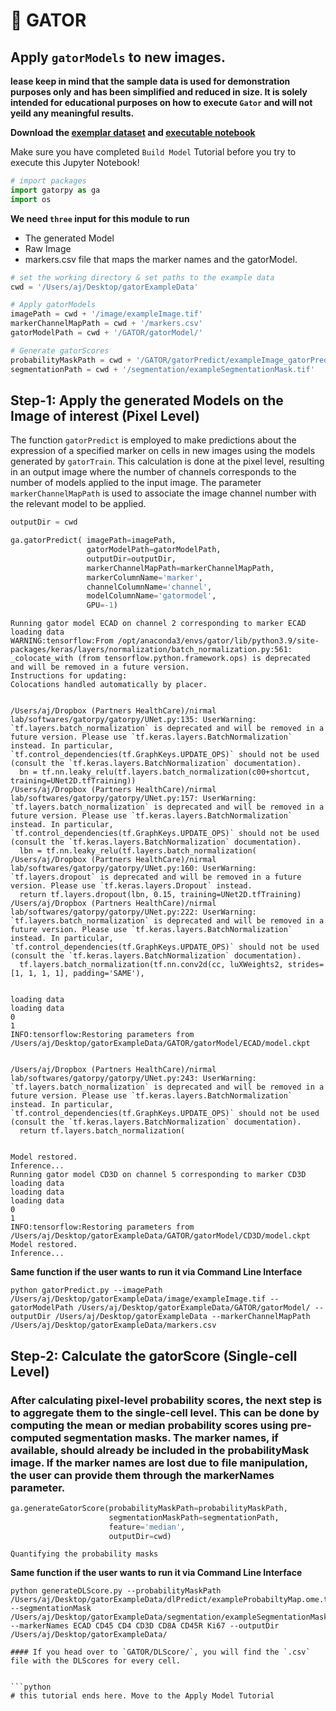 # 🐊 GATOR 
## Apply `gatorModels` to new images.
**lease keep in mind that the sample data is used for demonstration purposes only and has been simplified and reduced in size. It is solely intended for educational purposes on how to execute `Gator` and will not yeild any meaningful results.**

**Download the [exemplar dataset](https://github.com/nirmalLab/gatorpy/tree/main/docs/Tutorials/gatorExampleData) and [executable notebook](https://github.com/nirmalLab/gatorpy/blob/main/docs/Tutorials/notebooks/ApplyModel.ipynb)**
  
Make sure you have completed `Build Model` Tutorial before you try to execute this Jupyter Notebook!


```python
# import packages
import gatorpy as ga
import os
```

**We need `three` input for this module to run**
- The generated Model
- Raw Image
- markers.csv file that maps the marker names and the gatorModel.


```python
# set the working directory & set paths to the example data
cwd = '/Users/aj/Desktop/gatorExampleData'

# Apply gatorModels
imagePath = cwd + '/image/exampleImage.tif'
markerChannelMapPath = cwd + '/markers.csv'
gatorModelPath = cwd + '/GATOR/gatorModel/'

# Generate gatorScores
probabilityMaskPath = cwd + '/GATOR/gatorPredict/exampleImage_gatorPredict.ome.tif'
segmentationPath = cwd + '/segmentation/exampleSegmentationMask.tif'
```

## Step-1: Apply the generated Models on the Image of interest (Pixel Level)

The function `gatorPredict` is employed to make predictions about the expression of a specified marker on cells in new images using the models generated by `gatorTrain`. This calculation is done at the pixel level, resulting in an output image where the number of channels corresponds to the number of models applied to the input image. The parameter `markerChannelMapPath` is used to associate the image channel number with the relevant model to be applied.


```python
outputDir = cwd

ga.gatorPredict( imagePath=imagePath,
                 gatorModelPath=gatorModelPath,
                 outputDir=outputDir, 
                 markerChannelMapPath=markerChannelMapPath, 
                 markerColumnName='marker', 
                 channelColumnName='channel', 
                 modelColumnName='gatormodel', 
                 GPU=-1)
```

    Running gator model ECAD on channel 2 corresponding to marker ECAD
    loading data
    WARNING:tensorflow:From /opt/anaconda3/envs/gator/lib/python3.9/site-packages/keras/layers/normalization/batch_normalization.py:561: _colocate_with (from tensorflow.python.framework.ops) is deprecated and will be removed in a future version.
    Instructions for updating:
    Colocations handled automatically by placer.


    /Users/aj/Dropbox (Partners HealthCare)/nirmal lab/softwares/gatorpy/gatorpy/UNet.py:135: UserWarning: `tf.layers.batch_normalization` is deprecated and will be removed in a future version. Please use `tf.keras.layers.BatchNormalization` instead. In particular, `tf.control_dependencies(tf.GraphKeys.UPDATE_OPS)` should not be used (consult the `tf.keras.layers.BatchNormalization` documentation).
      bn = tf.nn.leaky_relu(tf.layers.batch_normalization(c00+shortcut, training=UNet2D.tfTraining))
    /Users/aj/Dropbox (Partners HealthCare)/nirmal lab/softwares/gatorpy/gatorpy/UNet.py:157: UserWarning: `tf.layers.batch_normalization` is deprecated and will be removed in a future version. Please use `tf.keras.layers.BatchNormalization` instead. In particular, `tf.control_dependencies(tf.GraphKeys.UPDATE_OPS)` should not be used (consult the `tf.keras.layers.BatchNormalization` documentation).
      lbn = tf.nn.leaky_relu(tf.layers.batch_normalization(
    /Users/aj/Dropbox (Partners HealthCare)/nirmal lab/softwares/gatorpy/gatorpy/UNet.py:160: UserWarning: `tf.layers.dropout` is deprecated and will be removed in a future version. Please use `tf.keras.layers.Dropout` instead.
      return tf.layers.dropout(lbn, 0.15, training=UNet2D.tfTraining)
    /Users/aj/Dropbox (Partners HealthCare)/nirmal lab/softwares/gatorpy/gatorpy/UNet.py:222: UserWarning: `tf.layers.batch_normalization` is deprecated and will be removed in a future version. Please use `tf.keras.layers.BatchNormalization` instead. In particular, `tf.control_dependencies(tf.GraphKeys.UPDATE_OPS)` should not be used (consult the `tf.keras.layers.BatchNormalization` documentation).
      tf.layers.batch_normalization(tf.nn.conv2d(cc, luXWeights2, strides=[1, 1, 1, 1], padding='SAME'),


    loading data
    loading data
    0
    1
    INFO:tensorflow:Restoring parameters from /Users/aj/Desktop/gatorExampleData/GATOR/gatorModel/ECAD/model.ckpt


    /Users/aj/Dropbox (Partners HealthCare)/nirmal lab/softwares/gatorpy/gatorpy/UNet.py:243: UserWarning: `tf.layers.batch_normalization` is deprecated and will be removed in a future version. Please use `tf.keras.layers.BatchNormalization` instead. In particular, `tf.control_dependencies(tf.GraphKeys.UPDATE_OPS)` should not be used (consult the `tf.keras.layers.BatchNormalization` documentation).
      return tf.layers.batch_normalization(


    Model restored.
    Inference...
    Running gator model CD3D on channel 5 corresponding to marker CD3D
    loading data
    loading data
    loading data
    0
    1
    INFO:tensorflow:Restoring parameters from /Users/aj/Desktop/gatorExampleData/GATOR/gatorModel/CD3D/model.ckpt
    Model restored.
    Inference...


**Same function if the user wants to run it via Command Line Interface**
```
python gatorPredict.py --imagePath /Users/aj/Desktop/gatorExampleData/image/exampleImage.tif --gatorModelPath /Users/aj/Desktop/gatorExampleData/GATOR/gatorModel/ --outputDir /Users/aj/Desktop/gatorExampleData --markerChannelMapPath /Users/aj/Desktop/gatorExampleData/markers.csv
```

## Step-2: Calculate the gatorScore (Single-cell Level)

### After calculating pixel-level probability scores, the next step is to aggregate them to the single-cell level. This can be done by computing the mean or median probability scores using pre-computed segmentation masks. The marker names, if available, should already be included in the probabilityMask image. If the marker names are lost due to file manipulation, the user can provide them through the markerNames parameter.


```python
ga.generateGatorScore(probabilityMaskPath=probabilityMaskPath,
                      segmentationMaskPath=segmentationPath,
                      feature='median',
                      outputDir=cwd)
```

    Quantifying the probability masks


**Same function if the user wants to run it via Command Line Interface**
```
python generateDLScore.py --probabilityMaskPath /Users/aj/Desktop/gatorExampleData/dlPredict/exampleProbabiltyMap.ome.tif --segmentationMask /Users/aj/Desktop/gatorExampleData/segmentation/exampleSegmentationMask.tif --markerNames ECAD CD45 CD4 CD3D CD8A CD45R Ki67 --outputDir /Users/aj/Desktop/gatorExampleData/

#### If you head over to `GATOR/DLScore/`, you will find the `.csv` file with the DLScores for every cell.


```python
# this tutorial ends here. Move to the Apply Model Tutorial
```
